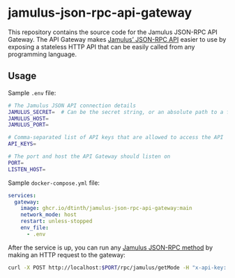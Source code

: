 # jamulus-json-rpc-api-gateway

This repository contains the source code for the Jamulus JSON-RPC API Gateway. The API Gateway makes [Jamulus’ JSON-RPC API](https://github.com/jamulussoftware/jamulus/blob/main/docs/JSON-RPC.md) easier to use by exposing a stateless HTTP API that can be easily called from any programming language.

## Usage

Sample `.env` file:

```sh
# The Jamulus JSON API connection details
JAMULUS_SECRET=  # Can be the secret string, or an absolute path to a file containing the secret
JAMULUS_HOST=
JAMULUS_PORT=

# Comma-separated list of API keys that are allowed to access the API
API_KEYS=

# The port and host the API Gateway should listen on
PORT=
LISTEN_HOST=
```

Sample `docker-compose.yml` file:

```yml
services:
  gateway:
    image: ghcr.io/dtinth/jamulus-json-rpc-api-gateway:main
    network_mode: host
    restart: unless-stopped
    env_file:
      - .env
```

After the service is up, you can run any [Jamulus JSON-RPC method](https://github.com/jamulussoftware/jamulus/blob/main/docs/JSON-RPC.md) by making an HTTP request to the gateway:

```sh
curl -X POST http://localhost:$PORT/rpc/jamulus/getMode -H "x-api-key: $API_KEY"
```
